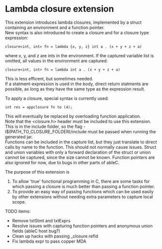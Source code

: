 Lambda closure extension
=============================

This extension introduces lambda closures, implemented by a struct containing an environment and a function pointer.  
New syntax is also introduced to create a closure and for a closure type expression:
```
closure<int, int> fn = lambda {x, y, z} int a . (x + y + z + a)
```
where x, y, and z are ints in the environment.  If the captured variable list is omitted, all values in the environment are captured:
```
closure<int, int> fn = lambda int a . (x + y + z + a)
```
This is less efficent, but sometimes needed.  
If a statment-expression is used in the body, direct return statments are possible, as long as they have the same type as the expression result.  

To apply a closure, special syntax is currently used:
```
int res = appclosure fn to (4);
```
This will eventually be replaced by overloading function application.  
Note that the <closure.h> header must be included to use this extension.  This is in the include folder, so the flag -I$(PATH_TO_CLOSURE_FOLDER)/include must be passed when running the generated jar.  
Functions can be included in the capture list, but they just translate to direct calls by name to the function.  This should not normally cause issues.  Struct and union variables with only a forward declaration of the struct or union cannot be captured, since the size cannot be known.  Function pointers are also ignored for now, due to bugs in other parts of ableC.  

The purpose of this extension is

1. To allow 'true' functional programming in C, there are some tasks for which passing a closure is much better than passing a function pointer.  
2. To provide an easy way of passing functions which can be used easily by other extensions without needing extra parameters to capture local scope. 

TODO items:
* Remove txtStmt and txtExprs
* Resolve issues with capturing function pointers and anonymous union fields (ableC host bug?)
* Clean up hacks with passing _closure refId
* Fix lambda expr to pass copper MDA
